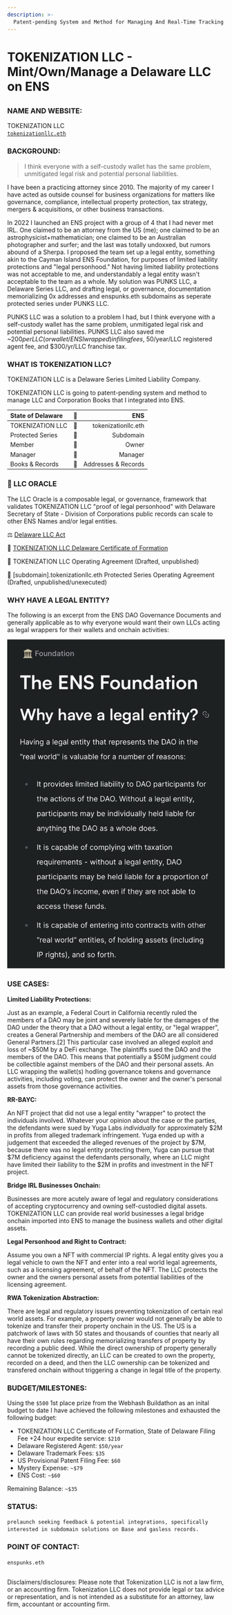 ```yaml
---
description: >-
  Patent-pending System and Method for Managing And Real-Time Tracking (SMART) LLC and Corporation Books
---
```


# TOKENIZATION LLC - Mint/Own/Manage a Delaware LLC on ENS

##

### NAME AND WEBSITE:

TOKENIZATION LLC
</br>
[`tokenizationllc.eth`](https://app.webhash.com/Links/tokenization)

### BACKGROUND:

> I think everyone with a self-custody wallet has the same problem, unmitigated legal risk and potential personal liabilities.

I have been a practicing attorney since 2010. The majority of my career I have acted as outside counsel for business organizations for matters like governance, compliance, intellectual property protection, tax strategy, mergers & acquisitions, or other business transactions. 

In 2022 I launched an ENS project with a group of 4 that I had never met IRL. One claimed to be an attorney from the US (me); one claimed to be an astrophysicist+mathematician; one claimed to be an Australian photographer and surfer; and the last was totally undoxxed, but rumors abound of a Sherpa. I proposed the team set up a legal entity, something akin to the Cayman Island ENS Foundation, for purposes of limited liability protections and "legal personhood."  Not having limited liability protections was not acceptable to me, and understandably a legal entity wasn't acceptable to the team as a whole. My solution was PUNKS LLC, a Delaware Series LLC, and drafting legal, or governance, documentation memorializing 0x addresses and enspunks.eth subdomains as seperate protected series under PUNKS LLC.   

PUNKS LLC was a solution to a problem I had, but I think everyone with a self-custody wallet has the same problem, unmitigated legal risk and potential personal liabilities.  PUNKS LLC also saved me ~$200 per LLC (or wallet/ENS I wrapped) in filing fees, ~$50/year/LLC registered agent fee, and $300/yr/LLC franchise tax. 

### WHAT IS TOKENIZATION LLC? 

TOKENIZATION LLC is a Delaware Series Limited Liability Company.

TOKENIZATION LLC is going to patent-pending system and method to manage LLC and Corporation Books that I integrated into ENS.

| State of Delaware      | 🔮 | ENS     |
| :---        |    :----:   |          ---: |
| TOKENIZATION LLC      | 🔮       | tokenizationllc.eth   |
| Protected Series   | 🔮        | Subdomain      |
| Member      | 🔮       | Owner  |
| Manager   | 🔮        | Manager      |
|  Books & Records   | 🔮        | Addresses & Records      |

### 🔮 LLC ORACLE

The LLC Oracle is a composable legal, or governance, framework that validates TOKENIZATION LLC "proof of legal personhood" with Delaware Secretary of State - Division of Corporations public records can scale to other ENS Names and/or legal entities.

⚖️ [Delaware LLC Act](https://app.gitbook.com/o/5sILrDG3w9P85m7OxFV6/s/P3gf3PMEX82mpp0NcN7r/delaware-llc-act)

📜 [TOKENIZATION LLC Delaware Certificate of Formation](https://app.gitbook.com/o/5sILrDG3w9P85m7OxFV6/s/P3gf3PMEX82mpp0NcN7r/delaware-certificate-of-formation) 

📄 TOKENIZATION LLC Operating Agreement (Drafted, unpublished)

📝 [subdomain].tokenizationllc.eth Protected Series Operating Agreement (Drafted, unpublished/unexecuted)

### WHY HAVE A LEGAL ENTITY?

The following is an excerpt from the ENS DAO Governance Documents and generally applicable as to why everyone would want their own LLCs acting as legal wrappers for their wallets and onchain activities:

![ENS Foundation](https://raw.githubusercontent.com/ENSpunks/LLC/main/IMG_6745.jpeg)

### USE CASES:

<b>Limited Liability Protections:</b>

Just as an example, a Federal Court in California recently ruled the members of a DAO may be joint and severely liable for the damages of the DAO under the theory that a DAO without a legal entity, or "legal wrapper", creates a General Partnership and members of the DAO are all considered General Partners.[2]  This particular case involved an alleged exploit and loss of ~$50M by a DeFi exchange. The plaintiffs sued the DAO and the members of the DAO.   This means that potentially a $50M judgment could be collectible against members of the DAO and their personal assets.  An LLC wrapping the wallet(s) hodling governance tokens and governance activities, including voting, can protect the owner and the owner's personal assets from those governance activities.

<b>RR-BAYC:</b> 

An NFT project that did not use a legal entity "wrapper" to protect the individuals involved. Whatever your opinion about the case or the parties, the defendants were sued by Yuga Labs *individually* for approximately $2M in profits from alleged trademark infringement. Yuga ended up with a judgement that exceeded the alleged revenues of the project by $7M, because there was no legal entity protecting them, Yuga can pursue that $7M deficiency against the defendants personally, where an LLC might have limited their liability to the $2M in profits and investment in the NFT project.

<b>Bridge IRL Businesses Onchain:</b>

Businesses are more acutely aware of legal and regulatory considerations of accepting cryptocurrency and owning self-custodied digital assets. TOKENIZATION LLC can provide real world businesses a legal bridge onchain imported into ENS to manage the business wallets and other digital assets.   

<b>Legal Personhood and Right to Contract:</b>

Assume you own a NFT with commercial IP rights. A legal entity gives you a legal vehicle to own the NFT and enter into a real world legal agreements, such as a licensing agreement, of behalf of the NFT. The LLC protects the owner and the owners personal assets from potential liabilities of the licensing agreement.

<b>RWA Tokenization Abstraction:</b>

There are legal and regulatory issues preventing tokenization of certain real world assets. For example, a property owner would not generally be able to tokenize and transfer their property onchain in the US.  The US is a patchwork of laws with 50 states and thousands of counties that nearly all have their own rules regarding memorializing transfers of property by recording a public deed. While the direct ownership of property generally cannot be tokenized directly, an LLC can be created to own the property, recorded on a deed, and then the LLC ownership can be tokenized and transfered onchain without triggering a change in legal title of the property.  

### BUDGET/MILESTONES:

Using the `$500` 1st place prize from the Webhash Buildathon as an inital budget to date I have achieved the following milestones and exhausted the following budget:

* TOKENIZATION LLC Certificate of Formation, State of Delaware Filing Fee +24 hour expedite service: `$210`
* Delaware Registered Agent: `$50/year`
* Delaware Trademark Fees: `$35`
* US Provisional Patent Filing Fee: `$60`
* Mystery Expense: `~$79` 
* ENS Cost: `~$60`

Remaining Balance: `~$35` 

### STATUS:

 `prelaunch seeking feedback & potential integrations, specifically interested in subdomain solutions on Base and gasless records.` 

### POINT OF CONTACT:

`enspunks.eth` 

[^1]: United States Patent Trademark Office, Application #: 63/565,179

[^2]: Sarcuni v. bZx DAO

##

Disclaimers/disclosures: Please note that Tokenization LLC is not a law firm, or an accounting firm. Tokenization LLC does not provide legal or tax advice or representation, and is not intended as a substitute for an attorney, law firm, accountant or accounting firm.

